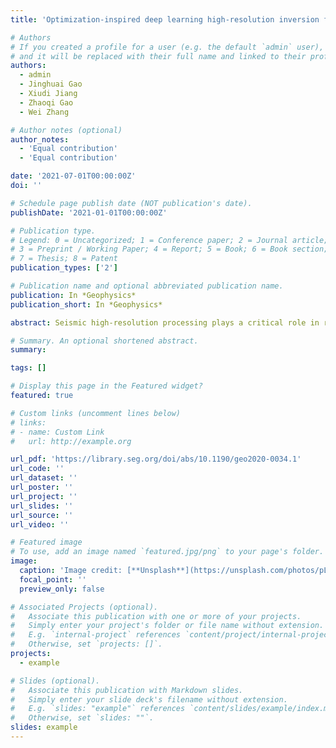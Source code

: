 ```yaml
---
title: 'Optimization-inspired deep learning high-resolution inversion for seismic data'

# Authors
# If you created a profile for a user (e.g. the default `admin` user), write the username (folder name) here
# and it will be replaced with their full name and linked to their profile.
authors:
  - admin
  - Jinghuai Gao
  - Xiudi Jiang
  - Zhaoqi Gao
  - Wei Zhang

# Author notes (optional)
author_notes:
  - 'Equal contribution'
  - 'Equal contribution'

date: '2021-07-01T00:00:00Z'
doi: ''

# Schedule page publish date (NOT publication's date).
publishDate: '2021-01-01T00:00:00Z'

# Publication type.
# Legend: 0 = Uncategorized; 1 = Conference paper; 2 = Journal article;
# 3 = Preprint / Working Paper; 4 = Report; 5 = Book; 6 = Book section;
# 7 = Thesis; 8 = Patent
publication_types: ['2']

# Publication name and optional abbreviated publication name.
publication: In *Geophysics*
publication_short: In *Geophysics*

abstract: Seismic high-resolution processing plays a critical role in reservoir target detection. As one of the most common approaches, regularization can achieve a high-resolution inversion result. However, the performance of regularization depends on the settings of the associated parameters and constraint functions. Further, it is difficult to solve an objective function with complex constraints, and it requires designing an optimization algorithm. In addition, existing algorithms have high computational complexity, which impedes the inversion of the large data volume. To address these problems, an optimization-inspired deep learning inversion solver is proposed to solve the blind high-resolution inverse (BHRI) problems of various seismic wavelets rapidly, called BHRI-Net. The method builds on ideas from classic regularization theory and recent advances in deep learning, and it makes full use of prior information encoded in the forward operator and noise model to learn an accurate mapping relationship. It unrolls the alternating iterative BHRI algorithm into a deep neural network, and it applies the convolutional neural network to learn proximal mappings, in which all parameters of the BHRI algorithm are learned from training data. Further, the proposed network can be split into two parts and incorporate the transfer learning strategy to invert field data, which increases the flexibility of the proposed network and reduces training time. Finally, the tests on synthetic and field data show that the proposed method can effectively invert the high-resolution data and seismic wavelet from observation data with improved accuracy and high computational efficiency.

# Summary. An optional shortened abstract.
summary:

tags: []

# Display this page in the Featured widget?
featured: true

# Custom links (uncomment lines below)
# links:
# - name: Custom Link
#   url: http://example.org

url_pdf: 'https://library.seg.org/doi/abs/10.1190/geo2020-0034.1'
url_code: ''
url_dataset: ''
url_poster: ''
url_project: ''
url_slides: ''
url_source: ''
url_video: ''

# Featured image
# To use, add an image named `featured.jpg/png` to your page's folder.
image:
  caption: 'Image credit: [**Unsplash**](https://unsplash.com/photos/pLCdAaMFLTE)'
  focal_point: ''
  preview_only: false

# Associated Projects (optional).
#   Associate this publication with one or more of your projects.
#   Simply enter your project's folder or file name without extension.
#   E.g. `internal-project` references `content/project/internal-project/index.md`.
#   Otherwise, set `projects: []`.
projects:
  - example

# Slides (optional).
#   Associate this publication with Markdown slides.
#   Simply enter your slide deck's filename without extension.
#   E.g. `slides: "example"` references `content/slides/example/index.md`.
#   Otherwise, set `slides: ""`.
slides: example
---
```


